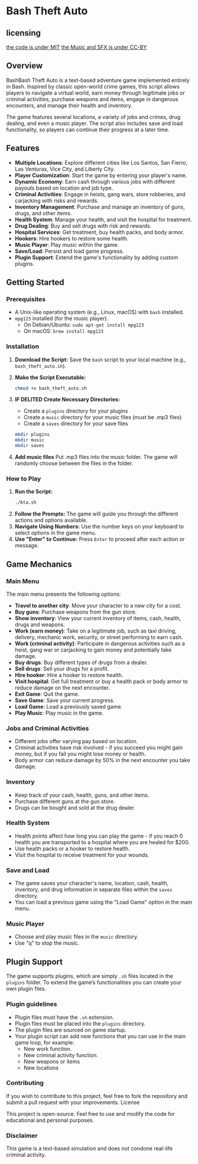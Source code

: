 # Bash Theft Auto


## licensing

[the code is under MIT](./LICENSE)
[the Music and SFX is under CC-BY](https://creativecommons.org/licenses/by/4.0/) 

## Overview

BashBash Theft Auto is a text-based adventure game implemented entirely in Bash. Inspired by classic open-world crime games, this script allows players to navigate a virtual world, earn money through legitimate jobs or criminal activities, purchase weapons and items, engage in dangerous encounters, and manage their health and inventory. 

The game features several locations, a variety of jobs and crimes, drug dealing, and even a music player. The script also includes save and load functionality, so players can continue their progress at a later time.

## Features

-   **Multiple Locations**: Explore different cities like Los Santos, San Fierro, Las Venturas, Vice City, and Liberty City.
-   **Player Customization**: Start the game by entering your player's name.
-   **Dynamic Economy**: Earn cash through various jobs with different payouts based on location and job type.
-   **Criminal Activities**: Engage in heists, gang wars, store robberies, and carjacking with risks and rewards.
-   **Inventory Management**: Purchase and manage an inventory of guns, drugs, and other items.
-   **Health System**: Manage your health, and visit the hospital for treatment.
-   **Drug Dealing**: Buy and sell drugs with risk and rewards.
-   **Hospital Services**: Get treatment, buy health packs, and body armor.
-   **Hookers**: Hire hookers to restore some health.
-   **Music Player**: Play music within the game.
-   **Save/Load**: Persist and load game progress.
-   **Plugin Support**: Extend the game's functionality by adding custom plugins.

## Getting Started

### Prerequisites

-   A Unix-like operating system (e.g., Linux, macOS) with `bash` installed.
-   `mpg123` installed (for the music player).
    -   On Debian/Ubuntu: `sudo apt-get install mpg123`
    -   On macOS: `brew install mpg123`

### Installation

1.  **Download the Script:** Save the `bash` script to your local machine (e.g., `bash_theft_auto.sh`).
2.  **Make the Script Executable:**

    ```bash
    chmod +x bash_theft_auto.sh
    ```
    
4.  **IF DELITED Create Necessary Directories:**
   
	- Create a `plugins` directory for your plugins
	- Create a `music` directory for your music files (must be .mp3 files)
	- Create a `saves` directory for your save files

    ```bash
    mkdir plugins
	mkdir music
	mkdir saves
    ```
5.  **Add music files** Put .mp3 files into the music folder. The game will randomly choose between the files in the folder.

### How to Play

1.  **Run the Script:**
    ```bash
    ./bta.sh
    ```
2.  **Follow the Prompts:** The game will guide you through the different actions and options available.
3.  **Navigate Using Numbers:** Use the number keys on your keyboard to select options in the game menu.
4.  **Use "Enter" to Continue:** Press `Enter` to proceed after each action or message.

## Game Mechanics

### Main Menu

The main menu presents the following options:

-   **Travel to another city**: Move your character to a new city for a cost.
-   **Buy guns**: Purchase weapons from the gun store.
-   **Show inventory**: View your current inventory of items, cash, health, drugs and weapons.
-   **Work (earn money)**: Take on a legitimate job, such as taxi driving, delivery, mechanic work, security, or street performing to earn cash.
-   **Work (criminal activity)**: Participate in dangerous activities such as a heist, gang war or carjacking to gain money and potentially take damage.
-   **Buy drugs**: Buy different types of drugs from a dealer.
-   **Sell drugs**: Sell your drugs for a profit.
-   **Hire hooker**: Hire a hooker to restore health.
-   **Visit hospital**: Get full treatment or buy a health pack or body armor to reduce damage on the next encounter.
-   **Exit Game**: Quit the game.
-   **Save Game**: Save your current progress.
-   **Load Game**: Load a previously saved game.
-   **Play Music**: Play music in the game.

### Jobs and Criminal Activities

-   Different jobs offer varying pay based on location.
-   Criminal activities have risk involved - if you succeed you might gain money, but if you fail you might lose money or health.
-   Body armor can reduce damage by 50% in the next encounter you take damage.

### Inventory

-   Keep track of your cash, health, guns, and other items.
-   Purchase different guns at the gun store.
-   Drugs can be bought and sold at the drug dealer.

### Health System

-   Health points affect how long you can play the game - if you reach 0 health you are transported to a hospital where you are healed for $200.
-   Use health packs or a hooker to restore health.
-   Visit the hospital to receive treatment for your wounds.

### Save and Load

-   The game saves your character's name, location, cash, health, inventory, and drug information in separate files within the `saves` directory.
-   You can load a previous game using the "Load Game" option in the main menu.

### Music Player

-   Choose and play music files in the `music` directory.
-   Use "q" to stop the music.

## Plugin Support

The game supports plugins, which are simply `.sh` files located in the `plugins` folder. To extend the game’s functionalities you can create your own plugin files.

### Plugin guidelines

- Plugin files must have the `.sh` extension.
- Plugin files must be placed into the `plugins` directory.
-  The plugin files are sourced on game startup.
- Your plugin script can add new functions that you can use in the main game loop, for example:
	- New work function.
	- New criminal activity function.
	- New weapons or items
	- New locations
	
### Contributing

If you wish to contribute to this project, feel free to fork the repository and submit a pull request with your improvements.
License

This project is open-source. Feel free to use and modify the code for educational and personal purposes.

### Disclaimer

This game is a text-based simulation and does not condone real-life criminal activity.

